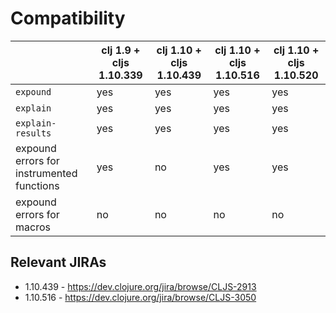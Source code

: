 # Compatibility

|                                           | clj 1.9 + cljs 1.10.339 | clj 1.10 + cljs 1.10.439 | clj 1.10 + cljs 1.10.516 | clj 1.10 + cljs 1.10.520
|-------------------------------------------|-------------------------|--------------------------|--------------------------|--------------------------|
| `expound`                                 | yes                     | yes                      | yes                      | yes                      |
| `explain`                                 | yes                     | yes                      | yes                      | yes                      |
| `explain-results`                         | yes                     | yes                      | yes                      | yes                      |
| expound errors for instrumented functions | yes                     | no                       | yes                      | yes                      |
| expound errors for macros                 | no                      | no                       | no                       | no                       |

## Relevant JIRAs

* 1.10.439 - https://dev.clojure.org/jira/browse/CLJS-2913
* 1.10.516 - https://dev.clojure.org/jira/browse/CLJS-3050

